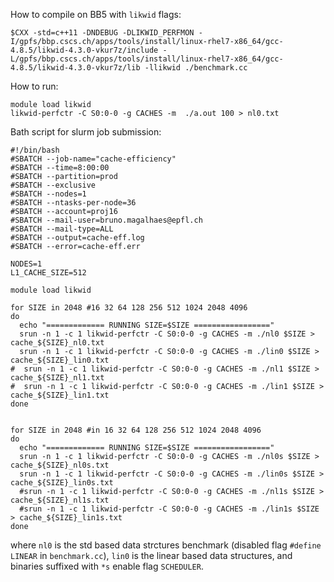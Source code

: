 How to compile on BB5 with `likwid` flags:
```
$CXX -std=c++11 -DNDEBUG -DLIKWID_PERFMON -I/gpfs/bbp.cscs.ch/apps/tools/install/linux-rhel7-x86_64/gcc-4.8.5/likwid-4.3.0-vkur7z/include -L/gpfs/bbp.cscs.ch/apps/tools/install/linux-rhel7-x86_64/gcc-4.8.5/likwid-4.3.0-vkur7z/lib -llikwid ./benchmark.cc
```

How to run:
```
module load likwid
likwid-perfctr -C S0:0-0 -g CACHES -m  ./a.out 100 > nl0.txt
```


Bath script for slurm job submission:
```
#!/bin/bash
#SBATCH --job-name="cache-efficiency"
#SBATCH --time=8:00:00
#SBATCH --partition=prod
#SBATCH --exclusive
#SBATCH --nodes=1
#SBATCH --ntasks-per-node=36
#SBATCH --account=proj16
#SBATCH --mail-user=bruno.magalhaes@epfl.ch
#SBATCH --mail-type=ALL
#SBATCH --output=cache-eff.log
#SBATCH --error=cache-eff.err

NODES=1
L1_CACHE_SIZE=512

module load likwid

for SIZE in 2048 #16 32 64 128 256 512 1024 2048 4096
do
  echo "============= RUNNING SIZE=$SIZE ================="
  srun -n 1 -c 1 likwid-perfctr -C S0:0-0 -g CACHES -m ./nl0 $SIZE > cache_${SIZE}_nl0.txt
  srun -n 1 -c 1 likwid-perfctr -C S0:0-0 -g CACHES -m ./lin0 $SIZE > cache_${SIZE}_lin0.txt
#  srun -n 1 -c 1 likwid-perfctr -C S0:0-0 -g CACHES -m ./nl1 $SIZE > cache_${SIZE}_nl1.txt
#  srun -n 1 -c 1 likwid-perfctr -C S0:0-0 -g CACHES -m ./lin1 $SIZE > cache_${SIZE}_lin1.txt
done


for SIZE in 2048 #in 16 32 64 128 256 512 1024 2048 4096
do
  echo "============= RUNNING SIZE=$SIZE ================="
  srun -n 1 -c 1 likwid-perfctr -C S0:0-0 -g CACHES -m ./nl0s $SIZE > cache_${SIZE}_nl0s.txt
  srun -n 1 -c 1 likwid-perfctr -C S0:0-0 -g CACHES -m ./lin0s $SIZE > cache_${SIZE}_lin0s.txt
  #srun -n 1 -c 1 likwid-perfctr -C S0:0-0 -g CACHES -m ./nl1s $SIZE > cache_${SIZE}_nl1s.txt
  #srun -n 1 -c 1 likwid-perfctr -C S0:0-0 -g CACHES -m ./lin1s $SIZE > cache_${SIZE}_lin1s.txt
done
```

where `nl0` is the std based data strctures benchmark (disabled flag `#define LINEAR` in `benchmark.cc`), `lin0` is the linear based data structures, and binaries suffixed with `*s` enable flag `SCHEDULER`.

